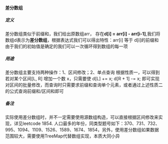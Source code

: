 #### 差分数组

##### 定义

差分数组类似于前缀和，我们给出原数组arr， 存在**d[i] = arr[i] - arr[i-1]**,我们将数组d表示为**差分数组**，根据表达式我们可以得出特性：arr[i] 等于 d[i]的前缀和
由于我们的初始值是确定的我们可以一次循环得到数组的每一项

##### 用途

差分数组主要支持两种操作：1、区间修改；2、单点查询
根据性质一，可以得到若对某个区间[L, R] 增加一个数 x，只需要使 d[L] += x; d[R + 1] -= x; 即可实现对区间的批量修改，而查询时只需要求前缀和查询单个元素，或者通过上述性质二的公式查询前缀和/区间和即可

##### 备注

实际使用差分数组时，并不一定需要使用源数组构造，可以直接根据区间修改来实现，详见leetcode 1854. 人口最多的年份，同类型题号如下：370、731、732、995、1094、1109、1526、1589、1674、1854，另外，使用差分数组如果数据范围较大，需要使用TreeMap代替数组实现，本质大同小异



